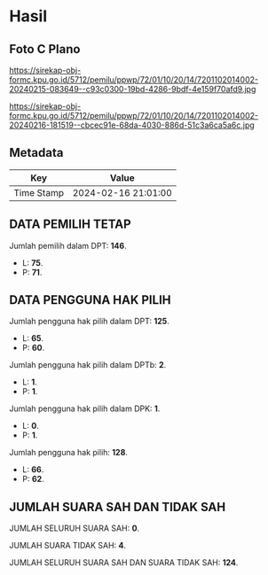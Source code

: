 # Hasil

## Foto C Plano

https://sirekap-obj-formc.kpu.go.id/5712/pemilu/ppwp/72/01/10/20/14/7201102014002-20240215-083649--c93c0300-19bd-4286-9bdf-4e159f70afd9.jpg

https://sirekap-obj-formc.kpu.go.id/5712/pemilu/ppwp/72/01/10/20/14/7201102014002-20240216-181519--cbcec91e-68da-4030-886d-51c3a6ca5a6c.jpg


## Metadata

| Key        | Value               |
| ---------- | ------------------- |
| Time Stamp | 2024-02-16 21:01:00 |


## DATA PEMILIH TETAP

Jumlah pemilih dalam DPT: **146**.
 * L: **75**.
 * P: **71**.

## DATA PENGGUNA HAK PILIH

Jumlah pengguna hak pilih dalam DPT: **125**.
 * L: **65**.
 * P: **60**.

Jumlah pengguna hak pilih dalam DPTb: **2**.
 * L: **1**.
 * P: **1**.

Jumlah pengguna hak pilih dalam DPK: **1**.
 * L: **0**.
 * P: **1**.

Jumlah pengguna hak pilih: **128**.
 * L: **66**.
 * P: **62**.

## JUMLAH SUARA SAH DAN TIDAK SAH

JUMLAH SELURUH SUARA SAH: **0**.

JUMLAH SUARA TIDAK SAH: **4**.

JUMLAH SELURUH SUARA SAH DAN SUARA TIDAK SAH: **124**.


